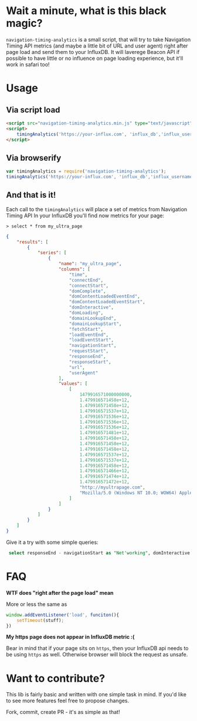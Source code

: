 # Wait a minute, what is this black magic?

`navigation-timing-analytics` is a small script, that will try to take Navigation Timing API metrics (and maybe a little bit of URL and user agent) right after page load and send them to your InfluxDB. It will laverege Beacon API if possible to have little or no influence on page loading experience, but it'll work in safari too!

# Usage

## Via script load

```html
<script src="navigation-timing-analytics.min.js" type="text/javascript"></script>
<script>
    timingAnalytics('https://your-influx.com', 'influx_db','influx_username', 'influx_password', 'metrics');
</script>
```


## Via browserify

```js
var timingAnalytics = require('navigation-timing-analytics');
timingAnalytics('https://your-influx.com', 'influx_db','influx_username', 'influx_password', 'metrics');
```

## And that is it! 
Each call to the `timingAnalytics` will place a set of metrics from Navigation Timing API
In your InfluxDB you'll find now metrics for your page:

```
> select * from my_ultra_page
```

```json
{
    "results": [
        {
            "series": [
                {
                    "name": "my_ultra_page",
                    "columns": [
                        "time",
                        "connectEnd",
                        "connectStart",
                        "domComplete",
                        "domContentLoadedEventEnd",
                        "domContentLoadedEventStart",
                        "domInteractive",
                        "domLoading",
                        "domainLookupEnd",
                        "domainLookupStart",
                        "fetchStart",
                        "loadEventEnd",
                        "loadEventStart",
                        "navigationStart",
                        "requestStart",
                        "responseEnd",
                        "responseStart",
                        "url",
                        "userAgent"
                    ],
                    "values": [
                        [
                            1479916571000000000,
                            1.479916571458e+12,
                            1.479916571458e+12,
                            1.479916571537e+12,
                            1.479916571536e+12,
                            1.479916571536e+12,
                            1.479916571536e+12,
                            1.479916571481e+12,
                            1.479916571458e+12,
                            1.479916571458e+12,
                            1.479916571458e+12,
                            1.479916571537e+12,
                            1.479916571537e+12,
                            1.479916571458e+12,
                            1.479916571466e+12,
                            1.479916571474e+12,
                            1.479916571472e+12,
                            "http://myultrapage.com",
                            "Mozilla/5.0 (Windows NT 10.0; WOW64) AppleWebKit/537.36 (KHTML, like Gecko) Chrome/54.0.2840.99 Safari/537.36"
                        ]
                    ]
                }
            ]
        }
    ]
}
```

Give it a try with some simple queries:

```sql
 select responseEnd - navigationStart as "Net'working", domInteractive - domLoading as "DOM parsing", domContentLoadedEventStart - domInteractive as "Parser blocking <script>", domContentLoadedEventEnd - domContentLoadedEventStart as "ready/DOMContentLoaded event js", loadEventStart - domInteractive as "Images and other assets loading",loadEventEnd - loadEventStart as "Load event js", loadEventEnd - navigationStart as "Total time" from my_ultra_page
```

# FAQ

**WTF does "right after the page load" mean**

More or less the same as 
```js
window.addEventListener('load', funciton(){ 
    setTimeout(stuff);
})
```

**My https page does not appear in InfluxDB metric :(**

Bear in mind that if your page sits on `https`, then your InfluxDB api needs to be using `https` as well. Otherwise browser will block the request as unsafe. 


# Want to contribute?

This lib is fairly basic and written with one simple task in mind. If you'd like to see more features feel free to propose changes.

Fork, commit, create PR - it's as simple as that!
